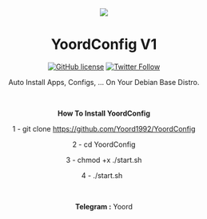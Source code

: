<center>
<img src="http://s7.picofile.com/file/8378262742/1.png">
<center/>

# YoordConfig V1 
 [![GitHub license](https://img.shields.io/github/license/persepolisdm/persepolis.svg)](https://github.com/persepolisdm/persepolis/blob/master/LICENSE) [![Twitter Follow](https://img.shields.io/twitter/follow/persepolisdm.svg?style=social&label=Follow)](https://twitter.com/Yoord1992)

Auto Install Apps, Configs, ... On Your Debian Base Distro.
<p>


  &nbsp;

<b>How To Install YoordConfig</b>

1 - git clone https://github.com/Yoord1992/YoordConfig
<p>
2 - cd YoordConfig
<p>
3 - chmod +x ./start.sh
<p>
4 - ./start.sh
&nbsp;
  <p>
    <p>
&nbsp;
&nbsp;
<p>
<b>Telegram :</b> Yoord
<p>
